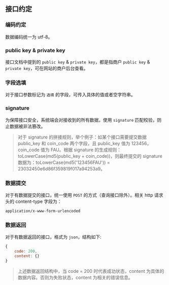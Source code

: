 ## 接口约定

### 编码约定

数据编码统一为 utf-8。

### public key & private key

接口文档中提到的 ```public key``` & ```private key```，都是指商户 ```public key``` & ```private key```，可在网站的商户后台查看。

### 字段选填

对于接口参数标记为 ```选填``` 的字段，可传入具体的值或者空字符串。

### signature

为保障接口安全，系统端会对接收到的所有数据，使用 ```signature``` 匹配校验，防止数据被非法篡改。

> 对于 signature 的拼接规则，举个例子：如某个接口需要提交数据 public_key 和 coin_code 两个字段，且 public_key 值为 123456，coin_code 值为 FAU。根据 signature 的生成规则：toLowerCase(md5(public_key + coin_code))，则最终提交的 signature 数据为：toLowerCase(md5('123456FAU')) = 23032450e6d86f359819f017a94253a9。

### 数据提交
对于有数据提交的接口，统一使用 ```POST``` 的方式（查询接口除外）。相关 http 请求头的 content-type 字段为：
```bash
application/x-www-form-urlencoded
```
    
### 数据返回

对于有数据返回的接口，格式为 ```json```，结构如下:
```javascript
{
    code: 200,
    content: {}
}
```

> 上述数据返回结构中，当 code = 200 时代表成功状态，content 为具体的数据内容。否则为失败状态，content 为相关的错误信息。
